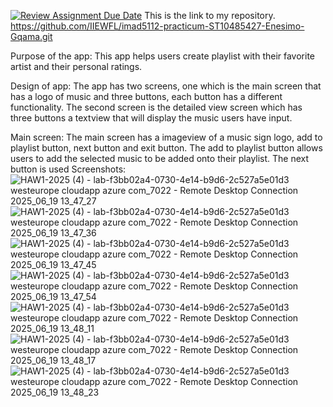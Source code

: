 [![Review Assignment Due Date](https://classroom.github.com/assets/deadline-readme-button-22041afd0340ce965d47ae6ef1cefeee28c7c493a6346c4f15d667ab976d596c.svg)](https://classroom.github.com/a/MZyggwUV)
This is the link to my repository.
https://github.com/IIEWFL/imad5112-practicum-ST10485427-Enesimo-Gqama.git 

Purpose of the app: 
This app helps users create playlist with their favorite artist and their personal ratings. 

Design of app: 
The app has two screens, one which is the main screen that has a logo of music and  three buttons, each button has a different functionality. The second screen is the detailed view screen which has three buttons a textview that will display the music users have input. 

Main screen:
The main screen has a imageview of a music sign logo, add to playlist button, next button and exit button. The add to playlist button allows users to add the selected music to be added onto their playlist. The next button is used 
Screenshots: 
![HAW1-2025 (4) - lab-f3bb02a4-0730-4e14-b9d6-2c527a5e01d3 westeurope cloudapp azure com_7022 - Remote Desktop Connection 2025_06_19 13_47_27](https://github.com/user-attachments/assets/b0c436b0-5b55-4d1b-bd1d-51a45a37ff24)
![HAW1-2025 (4) - lab-f3bb02a4-0730-4e14-b9d6-2c527a5e01d3 westeurope cloudapp azure com_7022 - Remote Desktop Connection 2025_06_19 13_47_36](https://github.com/user-attachments/assets/359d7037-6c9d-4abb-8b6b-547b3086e9eb)
![HAW1-2025 (4) - lab-f3bb02a4-0730-4e14-b9d6-2c527a5e01d3 westeurope cloudapp azure com_7022 - Remote Desktop Connection 2025_06_19 13_47_45](https://github.com/user-attachments/assets/0a788010-2c4c-456f-ab74-799d10d0cacb)
![HAW1-2025 (4) - lab-f3bb02a4-0730-4e14-b9d6-2c527a5e01d3 westeurope cloudapp azure com_7022 - Remote Desktop Connection 2025_06_19 13_47_54](https://github.com/user-attachments/assets/e3ac3150-6be0-4937-83a9-bff19a793739)
![HAW1-2025 (4) - lab-f3bb02a4-0730-4e14-b9d6-2c527a5e01d3 westeurope cloudapp azure com_7022 - Remote Desktop Connection 2025_06_19 13_48_11](https://github.com/user-attachments/assets/4d434121-1e71-4e78-9062-cd4c1256fb14)
![HAW1-2025 (4) - lab-f3bb02a4-0730-4e14-b9d6-2c527a5e01d3 westeurope cloudapp azure com_7022 - Remote Desktop Connection 2025_06_19 13_48_17](https://github.com/user-attachments/assets/bb333c3e-c5d0-4f6f-945c-8bbe9be8ceea)
![HAW1-2025 (4) - lab-f3bb02a4-0730-4e14-b9d6-2c527a5e01d3 westeurope cloudapp azure com_7022 - Remote Desktop Connection 2025_06_19 13_48_23](https://github.com/user-attachments/assets/b20fa3ac-c827-40a2-83d9-79d659f5f09a)
